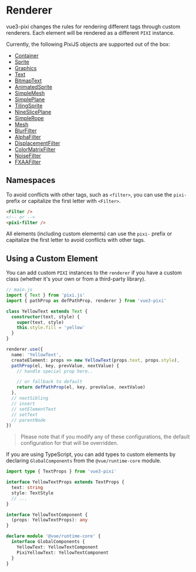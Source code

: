 # Renderer

vue3-pixi changes the rules for rendering different tags through custom renderers. Each element will be rendered as a different `PIXI` instance.

Currently, the following PixiJS objects are supported out of the box:

- [Container](http://pixijs.download/release/docs/PIXI.Container.html)
- [Sprite](http://pixijs.download/release/docs/PIXI.Sprite.html)
- [Graphics](http://pixijs.download/release/docs/PIXI.Graphics.html)
- [Text](http://pixijs.download/release/docs/PIXI.Text.html)
- [BitmapText](http://pixijs.download/release/docs/PIXI.BitmapText.html)
- [AnimatedSprite](http://pixijs.download/release/docs/PIXI.AnimatedSprite.html)
- [SimpleMesh](http://pixijs.download/release/docs/PIXI.SimpleMesh.html)
- [SimplePlane](http://pixijs.download/release/docs/PIXI.SimplePlane.html)
- [TilingSprite](http://pixijs.download/release/docs/PIXI.TilingSprite.html)
- [NineSlicePlane](http://pixijs.download/release/docs/PIXI.NineSlicePlane.html)
- [SimpleRope](http://pixijs.download/release/docs/PIXI.SimpleRope.html)
- [Mesh](http://pixijs.download/release/docs/PIXI.AnimatedSprite.html)
- [BlurFilter](https://pixijs.download/release/docs/PIXI.BlurFilter.html)
- [AlphaFilter](https://pixijs.download/release/docs/PIXI.AlphaFilter.html)
- [DisplacementFilter](https://pixijs.download/release/docs/PIXI.DisplacementFilter.html)
- [ColorMatrixFilter](https://pixijs.download/release/docs/PIXI.ColorMatrixFilter.html)
- [NoiseFilter](https://pixijs.download/release/docs/PIXI.NoiseFilter.html)
- [FXAAFilter](https://pixijs.download/release/docs/PIXI.FXAAFilter.html)

## Namespaces

To avoid conflicts with other tags, such as `<filter>`, you can use the `pixi-` prefix or capitalize the first letter with `<Filter>`.

```html
<Filter />
<!-- or -->
<pixi-filter />
```

All elements (including custom elements) can use the `pixi-` prefix or capitalize the first letter to avoid conflicts with other tags.

## Using a Custom Element

You can add custom `PIXI` instances to the `renderer` if you have a custom class (whether it's your own or from a third-party library).

```ts
// main.js
import { Text } from 'pixi.js'
import { pathProp as defPathProp, renderer } from 'vue3-pixi'

class YellowText extends Text {
  constructor(text, style) {
    super(text, style)
    this.style.fill = 'yellow'
  }
}

renderer.use({
  name: 'YellowText',
  createElement: props => new YellowText(props.text, props.style),
  pathProp(el, key, prevValue, nextValue) {
    // handle special prop here..

    // or fallback to default
    return defPathProp(el, key, prevValue, nextValue)
  },
  // nextSibling
  // insert
  // setElementText
  // setText
  // parentNode
})

```

> Please note that if you modify any of these configurations, the default configuration for that will be overridden.

If you are using TypeScript, you can add types to custom elements by declaring `GlobalComponents` from the `@vue/runtime-core` module.

```ts
import type { TextProps } from 'vue3-pixi'

interface YellowTextProps extends TextProps {
  text: string
  style: TextStyle
  // ...
}

interface YellowTextComponent {
  (props: YellowTextProps): any
}

declare module '@vue/runtime-core' {
  interface GlobalComponents {
    YellowText: YellowTextComponent
    PixiYellowText: YellowTextComponent
  }
}
```